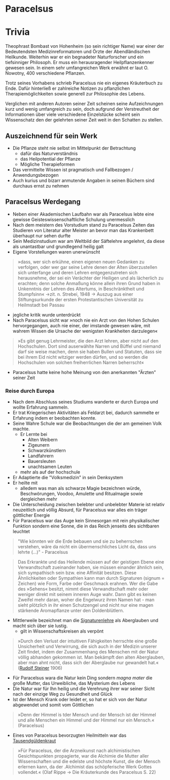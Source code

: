 # Paracelsus

# Trivia
Theophrast Bombast von Hohenheim (so sein richtiger Name) war einer der Bedeutendsten Medizinreformatoren und Örzte der Abendländischen Heilkunde. Weiterhin war er ein begnadeter Naturforscher und ein tiefsinniger Philosoph.
Er muss ein herausragender Heilpflanzenkenner gewesen sein.
In einem sehr umfangreichen Werk erwähnt er laut O. Nowotny, 400 verschiedene Pflanzen.

Trotz seines Vorhabens schrieb Paracelsus nie ein eigenes Kräuterbuch zu Ende. Dafür hinterließ er zahlreiche Notizen zu pflanzlichen Therapiemöglichkeiten sowie generell zur Philosophie des Lebens.

Verglichen mit anderen Autoren seiner Zeit scheinen seine Aufzeichnungen kurz und wenig umfangreich zu sein, doch aufgrund der Verstreutheit der Informationen über viele verschiedene Einzelstücke scheint sein Wissenschatz den der gelehrten seiner Zeit weit in den Schatten zu stellen.

## Auszeichnend für sein Werk
- Die Pflanze steht nie selbst im Mittelpunkt der Betrachtung
	- dafür das Naturverständnis
	- das Heilpotential der Pflanze
	- Mögliche Therapieformen
- Das vermittelte Wissen ist pragmatisch und Fallbezogen / Anwendungsbezogen
- Auch kurius und bizarr anmutende Angaben in seinen Büchern sind durchaus ernst zu nehmen


## Paracelsus Werdegang
- Neben einer Akademischen Laufbahn war als Paracelsus lebte eine gewisse Geisteswissenschaftliche Schulung unermesslich
- Nach dem meistern des Vorstudium stand zu Paracelsus Zeiten das Studieren von Literatur alter Meister an bevor man das Krankenbett überhaupt nur sehen durfte
- Sein Medizinstudium war am Weltbild der Säftelehre angelehnt, da diese als unantastbar und grundlegend heilig galt
- Eigene Vorstellungen waren unerwünscht
> »dass, wer sich
erkühne, einen eigenen neuen Gedanken zu verfolgen, oder wer gar seine Lehre denen der Alten
überzustellen sich unterfange und deren Lehren
entgegenzutreten sich herausnehme, der sei ein
Verächter der Heiligen und als lächerlich zu erachten; denn solche Anmaßung könne allein ihren
Grund haben in Unkenntnis der Lehren des Altertums, in Beschränktheit und Stumpfsinn« 
->zit. n. Strebei, 1948 
-> Auszug aus einer Stiftungsurkunde der ersten Protestantischen Universität zu Heilmstadt bei Passau

- jegliche kritik wurde unterdrückt
- Nach Paracelsus sicht war »noch nie ein Arzt von den Hohen Schulen hervorgegangen, auch nie einer, der imstande gewesen wäre, mit wahrem Wissen die Ursache der wenigsten Krankheiten darzulegen«
> »Es gibt genug Lehrmeister, die den Arzt lehren, aber nicht  auf den Hochschulen. Dort sind auserwählte Narren und Büffel und niemand darf sie weise machen, denn sie haben Bullen und Statuten, dass sie bei ihrem Eid nicht witziger werden dürfen, und so werden die Hochschulen von solchen freiherrlichen Narren beherrscht«
- Paracelsus hatte keine hohe Meinung von den anerkannten "Ärzten" seiner Zeit
### Reise durch Europa
- Nach dem Abschluss seines Studiums wanderte er durch Europa und wollte Erfahrung sammeln.
- Er trat Kriegerischen Aktivitäten als Feldarzt bei, dadurch sammelte er Erfahrung indem er beobachten konnte.
- Seine Wahre Schule war die Beobachtungen die der am gemeinen Volk machte. 
	- Er Lernte bei
		- Alten Weibern
		- Zigeunern
		- Schwarzkünstlern
		- Landfahrern
		- Bauersleuten
		- unachtsamen Leuten
	- mehr als auf der hochschule
- Er Adaptierte die "Volksmedizin" in sein Denksystem
- Er heilte mit
	- alledem was man als schwarze Magie bezeichnen würde, Beschwörungen, Voodoo, Amulette und Ritualmagie sowie dergleichen mehr
- Die Unterscheidung zwischen belebter und unbelebter Materie ist relativ neuzeitlich und völlig Absurd, für Paracelsus war alles ein träger göttlicher Energie
- Für Paracelsus war das Auge kein Sinnesorgan mit rein physikalischer Funktion sondern eine Sonne, die in das Reich jenseits des sichtbaren leuchtet

> "Wie könnten wir die Erde bebauen und sie zu beherrschen verstehen, wäre da nicht ein übermenschliches Licht da, dass uns lehrte (...)" - Paracelsus

>Das Erkrankte und das Heilende müssen auf der geistigen Ebene eine Verwandtschaft zueinander haben, sie müssen einander ähnlich sein, sich sympathisch sein bzw. eine Affinität besitzen. 
>Diese Ähnlichkeiten oder Sympathien kann man durch Signaturen 
>(signum = Zeichen) 
>wie Form, Farbe oder Geschmack erahnen. 
>Wer die Gabe des »Sehens« besitzt, nimmt diese Verwandtschaft mehr oder weniger direkt mit seinem inneren Auge wahr. 
>Dann gibt es keinen Zweifel mehr daran, woher die Engelwurz ihren Namen hat - man sieht plötzlich in ihr einen Schutzengel und nicht nur eine magen stärkende Aromapflanze unter den Doldenblütlern.

- Mittlerweile bezeichnet man die [Signaturenlehre](../Glossar/Signaturenlehre.md) als Aberglauben und macht sich über sie lustig.
	- gilt in Wissenschaftskreisen als verpönt

>»Durch den Verlust der intuitiven Fähigkeiten herrschte eine große Unsicherheit und Verwirrung, die sich auch in der Medizin unserer Zeit findet, indem der Zusammenhang des Menschen mit der Natur völlig abhanden gekommen ist. Man bekämpft den alten Aberglauben, aber man ahnt nicht, dass sich der Aberglaube nur gewandelt hat.«
>([Rudolf Steiner](Rudolf%20Steiner.md) 1906)

- Für Paracelsus wara die Natur kein Ding sondern *magna mater* die große Mutter, das Urweibliche, das Mysterium des Lebens
- Die Natur war für Ihn heilig und die Verehrung ihrer war seiner Sicht nach der einzige Weg zu Gesundheit und Glück
- Ist der Mensch Krank oder leidet er, so hat er sich von der Natur abgewendet und somit vom Göttlichen

>»Denn der  Himmel is tder  Mensch und der Mensch ist der Himmel und alle  Menschen ein Himmel und der  Himmel nur  ein Mensch.« 
>(Paracelsus)

- Eines von Paracelsus bevorzugten Heilmitteln war das [Tausendgüldenkraut](../Stoffe/Rohstoffe/Tausendgüldenkraut.md)

>»Für Paracelsus, der die Arzneikunst nach alchimistischen Gesichtspunkten propagierte, war die Alchimie die Mutter aller Wissenschaften und die edelste und höchste Kunst, die der Mensch erlernen kann, da der .Alchimist das schöpferische Werk Gottes vollendet.« 
>(Olaf Rippe -> Die Kräuterkunde des Paracelsus  S. 22)



